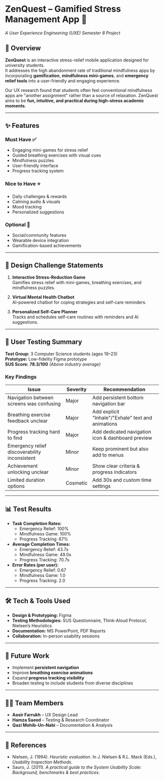 # ZenQuest – Gamified Stress Management App 🎯
*A User Experience Engineering (UXE) Semester 8 Project*

## 📌 Overview
**ZenQuest** is an interactive stress-relief mobile application designed for university students.  
It addresses the high abandonment rate of traditional mindfulness apps by incorporating **gamification**, **mindfulness mini-games**, and **emergency relief tools** into a user-friendly and engaging experience.

Our UX research found that students often feel conventional mindfulness apps are "another assignment" rather than a source of relaxation. ZenQuest aims to be **fun, intuitive, and practical during high-stress academic moments**.

---

## ✨ Features
### **Must Have ✅**
- Engaging mini-games for stress relief
- Guided breathing exercises with visual cues
- Mindfulness puzzles
- User-friendly interface
- Progress tracking system

### **Nice to Have ⭐**
- Daily challenges & rewards
- Calming audio & visuals
- Mood tracking
- Personalized suggestions

### **Optional 🎯**
- Social/community features
- Wearable device integration
- Gamification-based achievements

---

## 🎯 Design Challenge Statements
1. **Interactive Stress-Reduction Game**  
   Gamifies stress relief with mini-games, breathing exercises, and mindfulness puzzles.

2. **Virtual Mental Health Chatbot**  
   AI-powered chatbot for coping strategies and self-care reminders.

3. **Personalized Self-Care Planner**  
   Tracks and schedules self-care routines with reminders and AI suggestions.

---

## 🧪 User Testing Summary
**Test Group:** 3 Computer Science students (ages 19–23)  
**Prototype:** Low-fidelity Figma prototype  
**SUS Score:** **78.3/100** *(Above industry average)*

### **Key Findings**
| Issue | Severity | Recommendation |
|-------|----------|----------------|
| Navigation between screens was confusing | Major | Add persistent bottom navigation bar |
| Breathing exercise feedback unclear | Major | Add explicit "Inhale"/"Exhale" text and animations |
| Progress tracking hard to find | Major | Add dedicated navigation icon & dashboard preview |
| Emergency relief discoverability inconsistent | Minor | Keep prominent but also add to menus |
| Achievement unlocking unclear | Minor | Show clear criteria & progress indicators |
| Limited duration options | Cosmetic | Add 30s and custom time settings |

---

## 📊 Test Results
- **Task Completion Rates:**  
  - Emergency Relief: 100%  
  - Mindfulness Game: 100%  
  - Progress Tracking: 67%
- **Average Completion Times:**  
  - Emergency Relief: 43.7s  
  - Mindfulness Game: 49.0s  
  - Progress Tracking: 70.7s
- **Error Rates (per user):**  
  - Emergency Relief: 0.67  
  - Mindfulness Game: 1.0  
  - Progress Tracking: 2.0

---

## 🛠 Tech & Tools Used
- **Design & Prototyping:** Figma
- **Testing Methodologies:** SUS Questionnaire, Think-Aloud Protocol, Nielsen’s Heuristics
- **Documentation:** MS PowerPoint, PDF Reports
- **Collaboration:** In-person usability sessions

---

## 📌 Future Work
- Implement **persistent navigation**
- Improve **breathing exercise animations**
- Expand **progress tracking visibility**
- Broaden testing to include students from diverse disciplines

---

## 👨‍💻 Team Members
- **Aasir Farrukh** – UX Design Lead  
- **Hamza Saeed** – Testing & Research Coordinator  
- **Qazi Mohib-Un-Nabi** – Documentation & Analysis  

---

## 📜 References
- Nielsen, J. (1994). *Heuristic evaluation*. In J. Nielsen & R.L. Mack (Eds.), *Usability Inspection Methods*.  
- Sauro, J. (2011). *A practical guide to the System Usability Scale: Background, benchmarks & best practices*.

